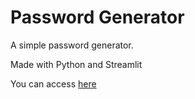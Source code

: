 # Password Generator

A simple password generator.

Made with Python and Streamlit

You can access [here](https://lelis-password-generator.streamlit.app/)
